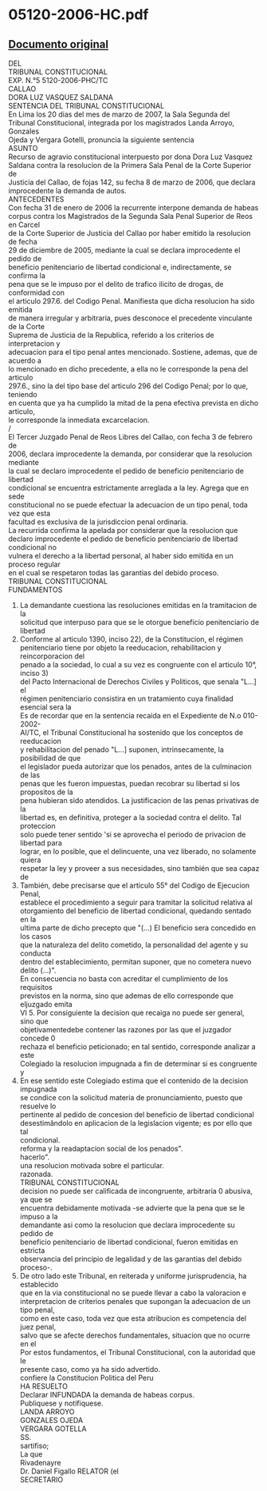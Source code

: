 
05120-2006-HC.pdf
=================
  
[Documento original](https://tc.gob.pe/jurisprudencia/2007/05120-2006-HC.pdf)  
---  
DEL  
TRIBUNAL CONSTITUCIONAL  
EXP. N.°5 5120-2006-PHC/TC  
CALLAO  
DORA LUZ VASQUEZ SALDANA  
SENTENCIA DEL TRIBUNAL CONSTITUCIONAL  
En Lima los 20 dias del mes de marzo de 2007, la Sala Segunda del  
Tribunal Constitucional, integrada por los magistrados Landa Arroyo, Gonzales  
Ojeda y Vergara Gotelli, pronuncia la siguiente sentencia  
ASUNTO  
Recurso de agravio constitucional interpuesto por dona Dora Luz Vasquez  
Saldana contra la resolucion de la Primera Sala Penal de la Corte Superior de  
Justicia del Callao, de fojas 142, su fecha 8 de marzo de 2006, que declara  
improcedente la demanda de autos.  
ANTECEDENTES  
Con fecha 31 de enero de 2006 la recurrente interpone demanda de habeas  
corpus contra los Magistrados de la Segunda Sala Penal Superior de Reos en Carcel  
de la Corte Superior de Justicia del Callao por haber emitido la resolucion de fecha  
29 de diciembre de 2005, mediante la cual se declara improcedente el pedido de  
beneficio penitenciario de libertad condicional e, indirectamente, se confirma la  
pena que se le impuso por el delito de trafico ilicito de drogas, de conformidad con  
el articulo 297.6. del Codigo Penal. Manifiesta que dicha resolucion ha sido emitida  
de manera irregular y arbitraria, pues desconoce el precedente vinculante de la Corte  
Suprema de Justicia de la Republica, referido a los criterios de interpretacion y  
adecuacion para el tipo penal antes mencionado. Sostiene, ademas, que de acuerdo a  
lo mencionado en dicho precedente, a ella no le corresponde la pena del articulo  
297.6., sino la del tipo base del articulo 296 del Codigo Penal; por lo que, teniendo  
en cuenta que ya ha cumplido la mitad de la pena efectiva prevista en dicho articulo,  
le corresponde la inmediata excarcelacion.  
/  
El Tercer Juzgado Penal de Reos Libres del Callao, con fecha 3 de febrero de  
2006, declara improcedente la demanda, por considerar que la resolucion mediante  
la cual se declaro improcedente el pedido de beneficio penitenciario de libertad  
condicional se encuentra estrictamente arreglada a la ley. Agrega que en sede  
constitucional no se puede efectuar la adecuacion de un tipo penal, toda vez que esta  
facultad es exclusiva de la jurisdiccion penal ordinaria.  
La recurrida confirma la apelada por considerar que la resolucion que  
declaro improcedente el pedido de beneficio penitenciario de libertad condicional no  
vulnera el derecho a la libertad personal, al haber sido emitida en un proceso regular  
en el cual se respetaron todas las garantias del debido proceso.  
TRIBUNAL CONSTITUCIONAL  
FUNDAMENTOS  
1. La demandante cuestiona las resoluciones emitidas en la tramitacion de la  
solicitud que interpuso para que se le otorgue beneficio penitenciario de libertad  
2. Conforme al articulo 1390, inciso 22), de la Constitucion, el régimen  
penitenciario tiene por objeto la reeducacion, rehabilitacion y reincorporacion del  
penado a la sociedad, lo cual a su vez es congruente con el articulo 10°, inciso 3)  
del Pacto Internacional de Derechos Civiles y Politicos, que senala "L...] el  
régimen penitenciario consistira en un tratamiento cuya finalidad esencial sera la  
Es de recordar que en la sentencia recaida en el Expediente de N.o 010-2002-  
AI/TC, el Tribunal Constitucional ha sostenido que los conceptos de reeducacion  
y rehabilitacion del penado "L...] suponen, intrinsecamente, la posibilidad de que  
el legislador pueda autorizar que los penados, antes de la culminacion de las  
penas que les fueron impuestas, puedan recobrar su libertad si los propositos de la  
pena hubieran sido atendidos. La justificacion de las penas privativas de la  
libertad es, en definitiva, proteger a la sociedad contra el delito. Tal proteccion  
solo puede tener sentido 'si se aprovecha el periodo de privacion de libertad para  
lograr, en lo posible, que el delincuente, una vez liberado, no solamente quiera  
respetar la ley y proveer a sus necesidades, sino también que sea capaz de  
4. También, debe precisarse que el articulo 55° del Codigo de Ejecucion Penal,  
establece el procedimiento a seguir para tramitar la solicitud relativa al  
otorgamiento del beneficio de libertad condicional, quedando sentado en la  
ultima parte de dicho precepto que "(...) El beneficio sera concedido en los casos  
que la naturaleza del delito cometido, la personalidad del agente y su conducta  
dentro del establecimiento, permitan suponer, que no cometera nuevo delito (...)".  
En consecuencia no basta con acreditar el cumplimiento de los requisitos  
previstos en la norma, sino que ademas de ello corresponde que eljuzgado emita  
VI 5. Por consiguiente la decision que recaiga no puede ser general, sino que  
objetivamentedebe contener las razones por las que el juzgador concede 0  
rechaza el beneficio peticionado; en tal sentido, corresponde analizar a este  
Colegiado la resolucion impugnada a fin de determinar si es congruente y  
6. En ese sentido este Colegiado estima que el contenido de la decision impugnada  
se condice con la solicitud materia de pronunciamiento, puesto que resuelve lo  
pertinente al pedido de concesion del beneficio de libertad condicional  
desestimândolo en aplicacion de la legislacion vigente; es por ello que tal  
condicional.  
reforma y la readaptacion social de los penados".  
hacerlo".  
una resolucion motivada sobre el particular.  
razonada.  
TRIBUNAL CONSTITUCIONAL  
decision no puede ser calificada de incongruente, arbitraria 0 abusiva, ya que se  
encuentra debidamente motivada -se advierte que la pena que se le impuso a la  
demandante asi como la resolucion que declara improcedente su pedido de  
beneficio penitenciario de libertad condicional, fueron emitidas en estricta  
observancia del principio de legalidad y de las garantias del debido proceso-.  
7. De otro lado este Tribunal, en reiterada y uniforme jurisprudencia, ha establecido  
que en la via constitucional no se puede llevar a cabo la valoracion e  
interpretacion de criterios penales que supongan la adecuacion de un tipo penal,  
como en este caso, toda vez que esta atribucion es competencia del juez penal,  
salvo que se afecte derechos fundamentales, situacion que no ocurre en el  
Por estos fundamentos, el Tribunal Constitucional, con la autoridad que le  
presente caso, como ya ha sido advertido.  
confiere la Constitucion Politica del Peru  
HA RESUELTO  
Declarar INFUNDADA la demanda de habeas corpus.  
Publiquese y notifiquese.  
LANDA ARROYO  
GONZALES OJEDA  
VERGARA GOTELLA  
SS.  
sartifiso;  
La que  
Rivadenayre  
Dr. Daniel Figallo RELATOR (el  
SECRETARIO